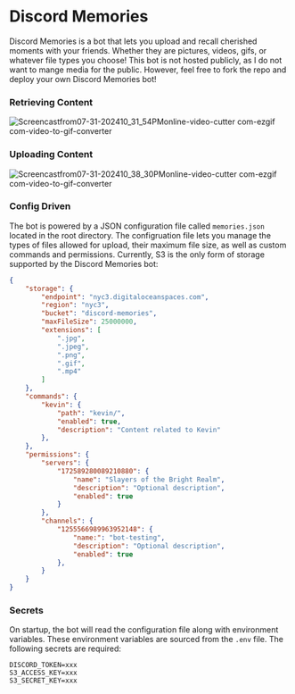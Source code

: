 # Discord Memories

Discord Memories is a bot that lets you upload and recall cherished moments with your friends. Whether they are pictures, videos, gifs, or whatever file types you choose! This bot is not hosted publicly, as I do not want to mange media for the public. However, feel free to fork the repo and deploy your own Discord Memories bot! 

### Retrieving Content
![Screencastfrom07-31-202410_31_54PMonline-video-cutter com-ezgif com-video-to-gif-converter](https://github.com/user-attachments/assets/cee508c1-e7c3-4c31-a2cc-ece5bbb3ae31)

### Uploading Content
![Screencastfrom07-31-202410_38_30PMonline-video-cutter com-ezgif com-video-to-gif-converter](https://github.com/user-attachments/assets/98b52bad-5ae3-4819-8b18-bb99810a1639)

### Config Driven
The bot is powered by a JSON configuration file called `memories.json` located in the root directory. The configruation file lets you manage the types of files allowed for upload, their maximum file size, as well as custom commands and permissions. Currently, S3 is the only form of storage supported by the Discord Memories bot:

```json
{
    "storage": {
        "endpoint": "nyc3.digitaloceanspaces.com",
        "region": "nyc3",
        "bucket": "discord-memories",
        "maxFileSize": 25000000,
        "extensions": [
            ".jpg",
            ".jpeg",
            ".png",
            ".gif",
            ".mp4"
        ]
    },
    "commands": {
        "kevin": {
            "path": "kevin/",
            "enabled": true,
            "description": "Content related to Kevin"
        },
    },
    "permissions": {
        "servers": {
            "172589280089210880": {
                "name": "Slayers of the Bright Realm",
                "description": "Optional description",
                "enabled": true
            }
        },
        "channels": {
            "1255566989963952148": {
                "name:": "bot-testing",
                "description": "Optional description",
                "enabled": true
            },
        }
    }
}
```

### Secrets
On startup, the bot will read the configuration file along with environment variables. These environment variables are sourced from the `.env` file. The following secrets are required:

```env
DISCORD_TOKEN=xxx
S3_ACCESS_KEY=xxx
S3_SECRET_KEY=xxx
```
